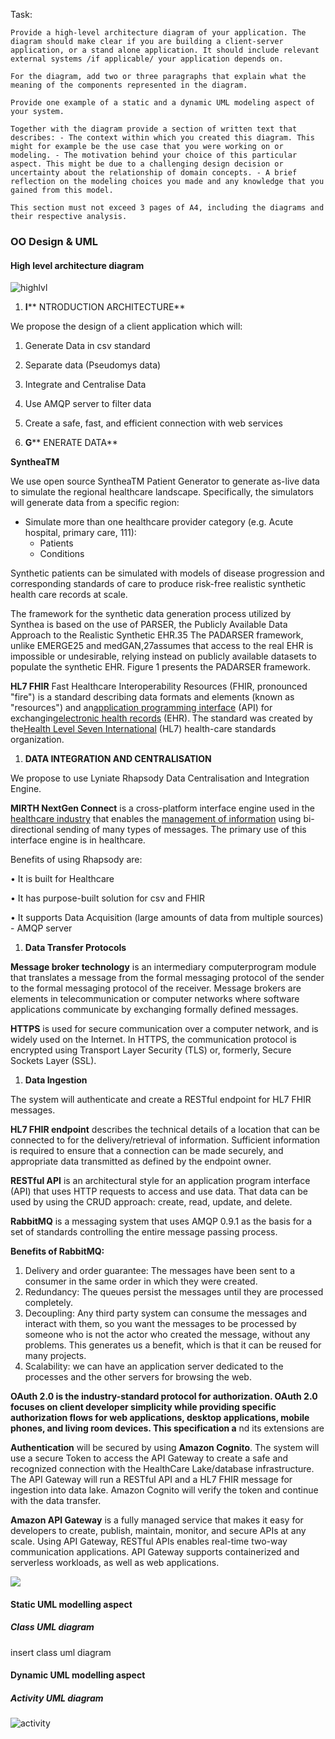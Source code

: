 Task:
```
Provide a high-level architecture diagram of your application. The diagram should make clear if you are building a client-server application, or a stand alone application. It should include relevant external systems /if applicable/ your application depends on. 

For the diagram, add two or three paragraphs that explain what the meaning of the components represented in the diagram.

Provide one example of a static and a dynamic UML modeling aspect of your system.

Together with the diagram provide a section of written text that describes: - The context within which you created this diagram. This might for example be the use case that you were working on or modeling. - The motivation behind your choice of this particular aspect. This might be due to a challenging design decision or uncertainty about the relationship of domain concepts. - A brief reflection on the modeling choices you made and any knowledge that you gained from this model.

This section must not exceed 3 pages of A4, including the diagrams and their respective analysis.
```

### OO Design & UML

#### High level architecture diagram 

![highlvl](https://github.com/spe-uob/Healthcare-Data-Simulators/blob/main/Documents/UML%20Diagrams/high-level%20architecture.jpeg)

1. **I**** NTRODUCTION ARCHITECTURE**

We propose the design of a client application which will:

1. Generate Data in csv standard
2. Separate data (Pseudomys data)
3. Integrate and Centralise Data
4. Use AMQP server to filter data
5. Create a safe, fast, and efficient connection with web services

  1. **G**** ENERATE DATA**

**SyntheaTM**

We use open source SyntheaTM Patient Generator to generate as-live data to simulate the regional healthcare landscape. Specifically, the simulators will generate data from a specific region:

- Simulate more than one healthcare provider category (e.g. Acute hospital, primary care, 111):
  - Patients
  - Conditions

Synthetic patients can be simulated with models of disease progression and corresponding standards of care to produce risk-free realistic synthetic health care records at scale.

The framework for the synthetic data generation process utilized by Synthea is based on the use of PARSER, the Publicly Available Data Approach to the Realistic Synthetic EHR.35 The PADARSER framework, unlike EMERGE25 and medGAN,27assumes that access to the real EHR is impossible or undesirable, relying instead on publicly available datasets to populate the synthetic EHR. Figure 1 presents the PADARSER framework.

**HL7 FHIR** Fast Healthcare Interoperability Resources (FHIR, pronounced &quot;fire&quot;) is a standard describing data formats and elements (known as &quot;resources&quot;) and an[application programming interface](https://en.wikipedia.org/wiki/Application_programming_interface) (API) for exchanging[electronic health records](https://en.wikipedia.org/wiki/Electronic_health_record) (EHR). The standard was created by the[Health Level Seven International](https://en.wikipedia.org/wiki/Health_Level_Seven_International) (HL7) health-care standards organization.

  1. **DATA INTEGRATION AND CENTRALISATION**

We propose to use Lyniate Rhapsody Data Centralisation and Integration Engine.

**MIRTH NextGen Connect** is a cross-platform interface engine used in the [healthcare industry](https://en.wikipedia.org/wiki/Healthcare_industry) that enables the [management of information](https://en.wikipedia.org/wiki/Information_management) using bi-directional sending of many types of messages. The primary use of this interface engine is in healthcare.

Benefits of using Rhapsody are:

• It is built for Healthcare

• It has purpose-built solution for csv and FHIR

• It supports Data Acquisition (large amounts of data from multiple sources) - AMQP server

  1. **Data Transfer Protocols**

**Message broker technology** is an intermediary computerprogram module that translates a message from the formal messaging protocol of the sender to the formal messaging protocol of the receiver. Message brokers are elements in telecommunication or computer networks where software applications communicate by exchanging formally defined messages.

**HTTPS** is used for secure communication over a computer network, and is widely used on the Internet. In HTTPS, the communication protocol is encrypted using Transport Layer Security (TLS) or, formerly, Secure Sockets Layer (SSL).

  1. **Data Ingestion**

The system will authenticate and create a RESTful endpoint for HL7 FHIR messages.

**HL7 FHIR endpoint** describes the technical details of a location that can be connected to for the delivery/retrieval of information. Sufficient information is required to ensure that a connection can be made securely, and appropriate data transmitted as defined by the endpoint owner.

**RESTful API** is an architectural style for an application program interface (API) that uses HTTP requests to access and use data. That data can be used by using the CRUD approach: create, read, update, and delete.

**RabbitMQ** is a messaging system that uses AMQP 0.9.1 as the basis for a set of standards controlling the entire message passing process.

**Benefits of RabbitMQ:**

1. Delivery and order guarantee: The messages have been sent to a consumer in the same order in which they were created.
2. Redundancy: The queues persist the messages until they are processed completely.
3. Decoupling: Any third party system can consume the messages and interact with them, so you want the messages to be processed by someone who is not the actor who created the message, without any problems. This generates us a benefit, which is that it can be reused for many projects.
4. Scalability: we can have an application server dedicated to the processes and the other servers for browsing the web.

**OAuth 2.0 is the industry-standard protocol for authorization. OAuth 2.0 focuses on client developer simplicity while providing specific authorization flows for web applications, desktop applications, mobile phones, and living room devices. This specification a** nd its extensions are

**Authentication** will be secured by using **Amazon Cognito**. The system will use a secure Token to access the API Gateway to create a safe and recognized connection with the HealthCare Lake/database infrastructure. The API Gateway will run a RESTful API and a HL7 FHIR message for ingestion into data lake. Amazon Cognito will verify the token and continue with the data transfer.

**Amazon API Gateway** is a fully managed service that makes it easy for developers to create, publish, maintain, monitor, and secure APIs at any scale. Using API Gateway, RESTful APIs enables real-time two-way communication applications. API Gateway supports containerized and serverless workloads, as well as web applications.

![](RackMultipart20210430-4-4x9zrd_html_76ace17d81f0cabb.png)



#### Static UML modelling aspect

##### Class UML diagram
insert class uml diagram

#### Dynamic UML modelling aspect

##### Activity UML diagram
![activity](https://github.com/spe-uob/Healthcare-Data-Simulators/blob/main/Documents/UML%20Diagrams/Activity%20diagram1.png)
